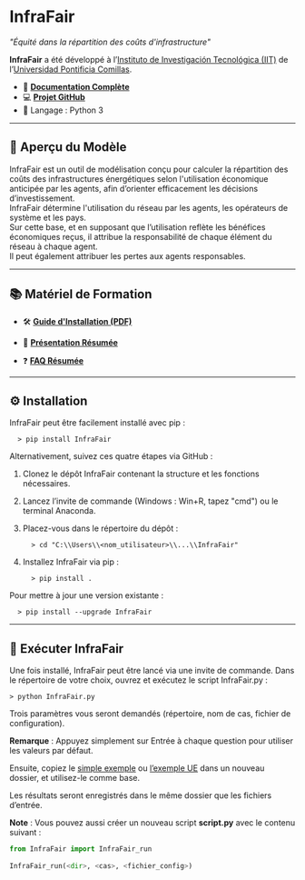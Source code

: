 # InfraFair
*"Équité dans la répartition des coûts d'infrastructure"*   

**InfraFair** a été développé à l’[Instituto de Investigación Tecnológica (IIT)](https://www.iit.comillas.edu/index.php.en) 
de l’[Universidad Pontificia Comillas](https://www.comillas.edu/en/).

- 📖 [**Documentation Complète**](https://infrafair.readthedocs.io/en/latest/index.html)
- 💻 [**Projet GitHub**](https://github.com/IIT-EnergySystemModels/InfraFair/tree/main)
- 🐍 Langage : Python 3

---

## 🧠 Aperçu du Modèle

InfraFair est un outil de modélisation conçu pour calculer la répartition des coûts des infrastructures énergétiques 
selon l'utilisation économique anticipée par les agents, afin d’orienter efficacement les décisions d’investissement.  
InfraFair détermine l'utilisation du réseau par les agents, les opérateurs de système et les pays.  
Sur cette base, et en supposant que l’utilisation reflète les bénéfices économiques reçus, 
il attribue la responsabilité de chaque élément du réseau à chaque agent.  
Il peut également attribuer les pertes aux agents responsables.

---

## 📚 Matériel de Formation

- 🛠️ [**Guide d'Installation (PDF)**](Guide_for_installing_Python_and_InfraFair.pdf)

- 🧾 [**Présentation Résumée**](InfraFair_Introduction.pdf)

- ❓ [**FAQ Résumée**](InfraFair_Q&A.pdf)

---

## ⚙️ Installation

InfraFair peut être facilement installé avec pip :

      > pip install InfraFair 

Alternativement, suivez ces quatre étapes via GitHub :

1. Clonez le dépôt InfraFair contenant la structure et les fonctions nécessaires.
2. Lancez l’invite de commande (Windows : Win+R, tapez "cmd") ou le terminal Anaconda.
3. Placez-vous dans le répertoire du dépôt :

         > cd "C:\\Users\\<nom_utilisateur>\\...\\InfraFair"
4. Installez InfraFair via pip :

         > pip install . 

Pour mettre à jour une version existante :

      > pip install --upgrade InfraFair 

---

## 🚀 Exécuter InfraFair

Une fois installé, InfraFair peut être lancé via une invite de commande. 
Dans le répertoire de votre choix, ouvrez et exécutez le script InfraFair.py :

    > python InfraFair.py

Trois paramètres vous seront demandés (répertoire, nom de cas, fichier de configuration).

**Remarque** : Appuyez simplement sur Entrée à chaque question pour utiliser les valeurs par défaut.

Ensuite, copiez le [simple exemple](<https://github.com/IIT-EnergySystemModels/InfraFair/tree/main/Examples/Simple_ex>) ou 
[l’exemple UE](<https://github.com/IIT-EnergySystemModels/InfraFair/tree/main/Examples/EU_ex>) dans un nouveau dossier, et utilisez-le comme base.

Les résultats seront enregistrés dans le même dossier que les fichiers d’entrée.

**Note** : Vous pouvez aussi créer un nouveau script **script.py** avec le contenu suivant :
        
```python
from InfraFair import InfraFair_run
        
InfraFair_run(<dir>, <cas>, <fichier_config>)
